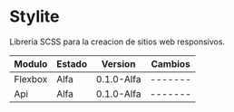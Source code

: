 # Stylite

Libreria SCSS para la creacion de sitios web responsivos.

|Modulo |Estado|Version     |Cambios|
|-------|------|------------|-------|
|Flexbox|Alfa  |0.1.0-Alfa  |-------|
|Api    |Alfa  |0.1.0-Alfa  |-------|
